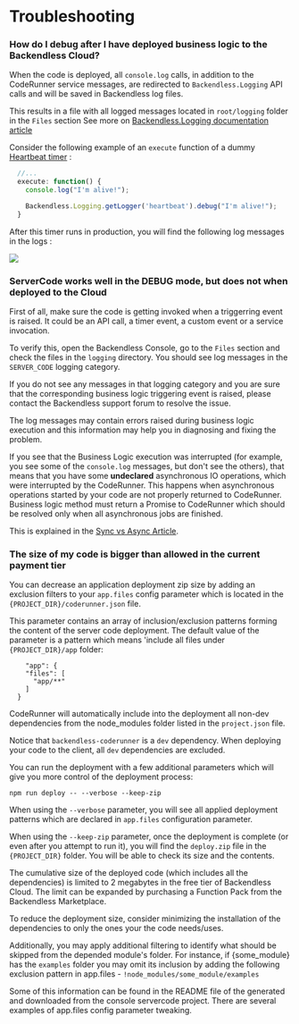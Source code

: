 # Troubleshooting
### How do I debug after I have deployed business logic to the Backendless Cloud?
When the code is deployed, all `console.log` calls, in addition to the CodeRunner service messages, are redirected 
to `Backendless.Logging` API calls and will be saved in Backendless log files.

This results in a file with all logged messages located in `root/logging` folder in the `Files` section
See more on [Backendless.Logging documentation article](https://backendless.com/documentation/manage/mgmt_logging.htm)

Consider the following example of an `execute` function of a dummy [Heartbeat timer](https://github.com/Backendless/JS-Code-Runner/blob/master/examples/timers/heartbeat.js) :
 
```js
  //...
  execute: function() {
    console.log("I'm alive!");

    Backendless.Logging.getLogger('heartbeat').debug("I'm alive!");
  }
```

After this timer runs in production, you will find the following log messages in the logs :

<img src='http://i.imgur.com/wKnRWWo.png'>

### ServerCode works well in the DEBUG mode, but does not when deployed to the Cloud

First of all, make sure the code is getting invoked when a triggerring event is raised. It could be an API call, a timer event, a custom event or a service invocation.

To verify this, open the Backendless Console, go to the `Files` section and check the files in the `logging` directory. You should see log messages in the `SERVER_CODE` logging category.

If you do not see any messages in that logging category and you are sure that the corresponding business logic triggering event is raised, please contact the Backendless support forum to resolve the issue.

The log messages may contain errors raised during business logic execution and this information may help you in diagnosing and fixing the problem.

If you see that the Business Logic execution was interrupted (for example, you see some of the `console.log` messages, but don't see the others), that means that you have some __undeclared__ asynchronous IO operations, which were interrupted by the CodeRunner. This happens when asynchronous operations started by your code are not properly returned to CodeRunner. Business logic method must return a Promise to CodeRunner which should be resolved only when all asynchronous jobs are finished.

This is explained in the [Sync vs Async Article](https://backendless.com/documentation/business-logic/js/bl_sync_vs_async_code.htm).

### The size of my code is bigger than allowed in the current payment tier

You can decrease an application deployment zip size by adding an exclusion filters to your `app.files` config parameter which is 
located in the `{PROJECT_DIR}/coderunner.json` file.

This parameter contains an array of inclusion/exclusion patterns forming the content of the server code deployment. The default value of the parameter is a pattern which means 'include all files under `{PROJECT_DIR}/app` folder:

```
    "app": {
    "files": [
      "app/**"
    ]
  }
```
CodeRunner will automatically include into the deployment all non-dev dependencies from the node_modules folder listed in the `project.json` file.

Notice that `backendless-coderunner` is a `dev` dependency. When deploying your code to the client, all `dev` dependencies are excluded.

You can run the deployment with a few additional parameters which will give you more control of the deployment process:

```
npm run deploy -- --verbose --keep-zip
```

When using the `--verbose` parameter, you will see all applied deployment patterns which are declared in `app.files` configuration parameter.

When using the  `--keep-zip` parameter, once the deployment is complete (or even after you attempt to run it), you will find the `deploy.zip` file in the `{PROJECT_DIR}` folder. You will be able to check its size and the contents.

The cumulative size of the deployed code (which includes all the dependencies) is limited to 2 megabytes in the free tier of Backendless Cloud. The limit can be expanded by purchasing a Function Pack from the Backendless Marketplace.

To reduce the deployment size, consider minimizing the installation of the dependencies to only the ones your the code needs/uses.

Additionally, you may apply additional filtering to identify what should be skipped from the depended module's folder. For instance, if {some_module} has the `examples` folder you may omit its inclusion by adding the following exclusion pattern in app.files - `!node_modules/some_module/examples`

Some of this information can be found in the README file of the generated and downloaded from the console servercode project. 
There are several examples of app.files config parameter tweaking.
